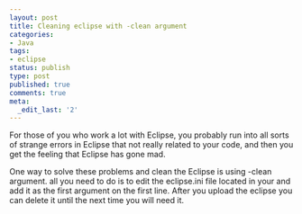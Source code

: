 ```yaml
---
layout: post
title: Cleaning eclipse with -clean argument
categories:
- Java
tags:
- eclipse
status: publish
type: post
published: true
comments: true
meta:
  _edit_last: '2'
---
```

For those of you who work a lot with Eclipse,
you probably run into all sorts of strange errors in Eclipse that
not really related to your code, and then you get the feeling that Eclipse has gone mad.

One way to solve these problems and clean the Eclipse is using -clean argument.
all you need to do is to edit the eclipse.ini file located in your <Eclipse install directory> and add it as the first argument on the first line.
After you upload the eclipse you can delete it until the next time you will need it.

